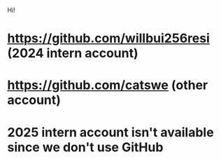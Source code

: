 Hi!

# https://github.com/willbui256resi (2024 intern account)
# https://github.com/catswe (other account)
# 2025 intern account isn't available since we don't use GitHub
